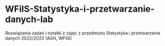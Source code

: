 # WFiIS-Statystyka-i-przetwarzanie-danych-lab
Rozwiązania zadań i notatki z zajęć z przedmiotu  Statystyka i przetwarzanie danych 2022/2023 (AGH, WFiIS)

